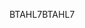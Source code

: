 <span data-ttu-id="e2d20-101">BTAHL7</span><span class="sxs-lookup"><span data-stu-id="e2d20-101">BTAHL7</span></span>